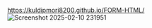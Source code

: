 https://kuldipmori8200.github.io/FORM-HTML/
![Screenshot 2025-02-10 231951](https://github.com/user-attachments/assets/303e2523-5135-4a8f-b01b-c38363559578)
